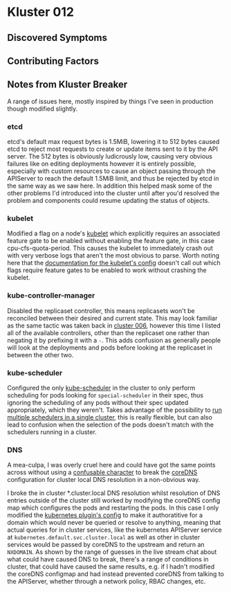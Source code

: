 # Kluster 012

## Discovered Symptoms


## Contributing Factors


## Notes from Kluster Breaker

A range of issues here, mostly inspired by things I've seen in production though modified slightly.

### etcd

etcd's default max request bytes is 1.5MiB, lowering it to 512 bytes caused etcd to reject most requests to create or update items sent to it by the API server. The 512 bytes is obviously ludicrously low, causing very obvious failures like on editing deployments however it is entirely possible, especially with custom resources to cause an object passing through the APIServer to reach the default 1.5MiB limit, and thus be rejected by etcd in the same way as we saw here. In addition this helped mask some of the other problems I'd introduced into the cluster until after you'd resolved the problem and components could resume updating the status of objects.

### kubelet

Modified a flag on a node's [kubelet](https://kubernetes.io/docs/reference/command-line-tools-reference/kubelet) which explicitly requires an associated feature gate to be enabled without enabling the feature gate, in this case cpu-cfs-quota-period. This causes the kubelet to immediately crash out with very verbose logs that aren't the most obvious to parse. Worth noting here that the [documentation for the kubelet's config](https://kubernetes.io/docs/reference/config-api/kubelet-config.v1beta1/) doesn't call out which flags require feature gates to be enabled to work without crashing the kubelet.

### kube-controller-manager

Disabled the replicaset controller, this means replicasets won't be reconciled between their desired and current state. This may look familiar as the same tactic was taken back in [cluster 006](../006/README.md), however this time I listed all of the available controllers, other than the replicaset one rather than negating it by prefixing it with a `-`. This adds confusion as generally people will look at the deployments and pods before looking at the replicaset in between the other two.

### kube-scheduler

Configured the only [kube-scheduler](https://kubernetes.io/docs/reference/command-line-tools-reference/kube-scheduler/) in the cluster to only perform scheduling for pods looking for `special-scheduler` in their spec, thus ignoring the scheduling of any pods without their spec updated appropriately, which they weren't. Takes advantage of the possibility to [run multiple schedulers in a single cluster](https://kubernetes.io/docs/tasks/extend-kubernetes/configure-multiple-schedulers/), this is really flexible, but can also lead to confusion when the selection of the pods doesn't match with the schedulers running in a cluster.

### DNS

A mea-culpa, I was overly cruel here and could have got the same points across without using a [confusable character](https://www.unicode.org/Public/security/latest/confusables.txt) to break the [coreDNS](https://coredns.io) configuration for cluster local DNS resolution in a non-obvious way.

I broke the in cluster *.cluster.local DNS resolution whilst resolution of DNS entries outside of the cluster still worked by modifying the coreDNS config map which configures the pods and restarting the pods. In this case I only modified the [kubernetes plugin's config](https://coredns.io/plugins/kubernetes/) to make it authoratitive for a domain which would never be queried or resolve to anything, meaning that actual queries for in cluster services, like the kubernetes APIServer service at `kubernetes.default.svc.cluster.local` as well as other in cluster services would be passed by coreDNS to the upstream and return an `NXDOMAIN`. As shown by the range of guesses in the live stream chat about what could have caused DNS to break, there's a range of conditions in cluster, that could have caused the same results, e.g. if I hadn't modified the coreDNS configmap and had instead prevented coreDNS from talking to the APIServer, whether through a network policy, RBAC changes, etc.
